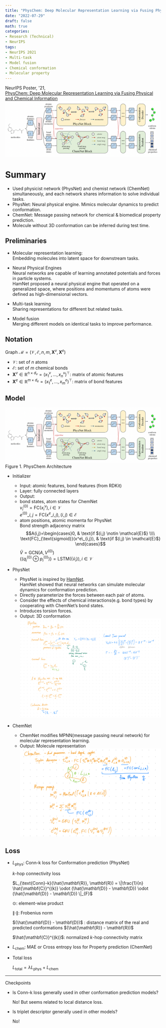 ```yaml
---
title: "PhysChem: Deep Molecular Representation Learning via Fusing Physical and Chemical Information"
date: "2022-07-29"
draft: false
math: true
categories:
- Research (Technical)
- NeurIPS
tags:
- NeurIPS 2021
- Multi-task
- Model fusion
- Chemical conformation
- Molecular property
---
```

NeurIPS Poster, '21,  
[PhysChem: Deep Molecular Representation Learning via Fusing Physical and Chemical Information](https://arxiv.org/abs/2112.04624)
![](thumbnail.png)

# Summary
- Used physicist network (PhysNet) and chemist network (ChemNet) simultaneously, and each network shares information to solve individual tasks.
- PhysNet: Neural physical engine. Mimics molecular dynamics to predict conformation.
- ChemNet: Message passing network for chemical & biomedical property prediction.
- Molecule without 3D conformation can be inferred during test time.

## Preliminaries
- Molecular representation learning:  
    Embedding molecules into latent space for downstream tasks.
    
- Neural Physical Engines  
    Neural networks are capable of learning annotated potentials and forces in particle systems.  
    HamNet proposed a neural physical engine that operated on a generalized space, where positions and momentums of atoms were defined as high-dimensional vectors.
    
- Multi-task learning  
    Sharing representations for different but related tasks.
    
- Model fusion  
    Merging different models on identical tasks to improve performance.

## Notation
Graph $\mathcal{M} = (\mathcal{V}, \mathcal{E}, n, m, \mathbf{X}^v, \mathbf{X}^e)$  
- $\mathcal{V}$: set of $n$ atoms  
- $\mathcal{E}$: set of $m$ chemical bonds  
- $\mathbf{X}^v \in \mathbb{R}^{n \times d_v} = (x^v_1, ..., x^v_n)^\top$: matrix of atomic features  
- $\mathbf{X}^e \in \mathbb{R}^{m \times d_e} = (x^e_1, ..., x^e_m)^\top$: matrix of bond features

## Model
![Image 1](physchem_1.png)
Figure 1. PhysChem Architecture

- Initializer
    - Input: atomic features, bond features (from RDKit)
    - Layer: fully connected layers
    - Output:
    - bond states, atom states for ChemNet  
        $v^{(0)}_i = \text{FC}(x^v_i), i\in \mathcal{V}$  
        $e^{(0)}\_{i,j} = \text{FC}(x^e\_{i,j}), (i, j)\in \mathcal{E}$
    - atom positions, atomic momenta for PhysNet  
        Bond strength adjacency matrix  
        $$A(i,j)=\begin{cases}0, & \text{if $(i,j) \notin \mathcal{E}$} \\\\ \text{FC}_{\text{sigmoid}}(x^e\_{i,j}), & \text{if $(i,j) \in \mathcal{E}$} \end{cases}$$
        $\tilde{V} = \text{GCN}(A, V^{(0)})$  
        $\{ (q^{(0)}_i \oplus p^{(0)}_i)\}  = \text{LSTM}(\{\tilde{v}_i\}), i \in \mathcal{V}$

- PhysNet
    - PhysNet is inspired by [HamNet](https://openreview.net/forum?id=q-cnWaaoUTH).  
    HamNet showed that neural networks can simulate molecular dynamics for conformation prediction.  
    - Directly parameterize the forces between each pair of atoms.  
    - Consider the effects of chemical interactions(e.g. bond types) by cooperating with ChemNet’s bond states.  
    - Introduces torsion forces.  
    - Output: 3D conformation
    ![Image 1](physnet.jpeg)
- ChemNet
    - ChemNet modifies MPNN(message passing neural network) for molecular representation learning.  
    - Output: Molecule representation
    ![Image 1](chemnet.jpeg)

## Loss
- $L_{\text{phys}}$: Conn-k loss for Conformation prediction (PhysNet)
    
    $k$-hop connectivity loss
    
    $L_{\text{Conn}-k}(\hat{\mathbf{R}}, \mathbf{R}) = \|\frac{1}{n} \hat{\mathbf{C}}^{(k)} \odot (\hat{\mathbf{D}} - \mathbf{D}) \odot (\hat{\mathbf{D}} - \mathbf{D}) \|_{F}$
    
    $\odot$: element-wise product
    
    $\| \cdot \|$: Frobenius norm
    
    $(\hat{\mathbf{D}} - \mathbf{D})$ : distance matrix of the real and predicted conformations $(\hat{\mathbf{R}} - \mathbf{R})$ 
    
    $\hat{\mathbf{C}}^{(k)}$: normalized $k$-hop connectivity matrix
    
- $L_{\text{chem}}$: MAE or Cross entropy loss for Property prediction (ChemNet)
- Total loss
    
    $L_{\text{total}} = \lambda L_{\text{phys}} + L_{\text{chem}}$

---
Checkpoints

- Is Conn-k loss generally used in other conformation prediction models?
    
    No! But seems related to local distance loss.
    
- Is triplet descriptor generally used in other models?
    
    No!